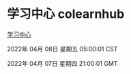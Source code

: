 # 学习中心 colearnhub
[学习中心](http://59.174.26.18:56308/colearnhub/)

2022年 04月 08日 星期五 05:00:01 CST

2022年 04月 07日 星期四 21:00:01 GMT
